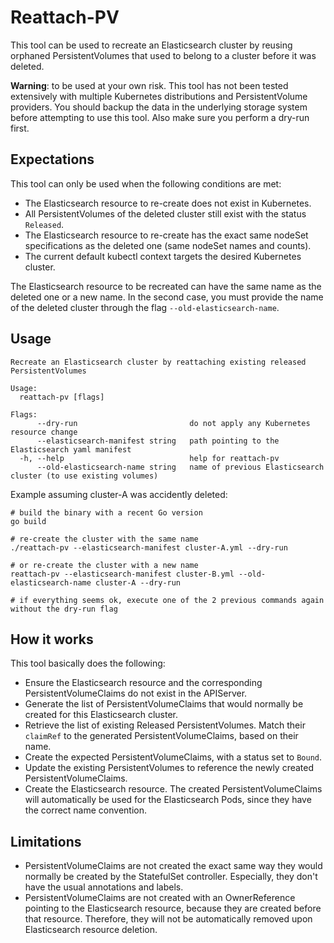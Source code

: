 # Reattach-PV

This tool can be used to recreate an Elasticsearch cluster by reusing orphaned PersistentVolumes that used to belong to a cluster before it was deleted.

**Warning**: to be used at your own risk. This tool has not been tested extensively with multiple Kubernetes distributions and PersistentVolume providers. You should backup the data in the underlying storage system before attempting to use this tool. Also make sure you perform a dry-run first.

## Expectations

This tool can only be used when the following conditions are met:

* The Elasticsearch resource to re-create does not exist in Kubernetes.
* All PersistentVolumes of the deleted cluster still exist with the status `Released`.
* The Elasticsearch resource to re-create has the exact same nodeSet specifications as the deleted one (same nodeSet names and counts).
* The current default kubectl context targets the desired Kubernetes cluster.

The Elasticsearch resource to be recreated can have the same name as the deleted one or a new name. In the second case, you must provide the name of the deleted cluster through the flag `--old-elasticsearch-name`.

## Usage

```
Recreate an Elasticsearch cluster by reattaching existing released PersistentVolumes

Usage:
  reattach-pv [flags]

Flags:
      --dry-run                         do not apply any Kubernetes resource change
      --elasticsearch-manifest string   path pointing to the Elasticsearch yaml manifest
  -h, --help                            help for reattach-pv
      --old-elasticsearch-name string   name of previous Elasticsearch cluster (to use existing volumes)
```

Example assuming cluster-A was accidently deleted:

```
# build the binary with a recent Go version
go build

# re-create the cluster with the same name
./reattach-pv --elasticsearch-manifest cluster-A.yml --dry-run

# or re-create the cluster with a new name
reattach-pv --elasticsearch-manifest cluster-B.yml --old-elasticsearch-name cluster-A --dry-run

# if everything seems ok, execute one of the 2 previous commands again without the dry-run flag
```

## How it works

This tool basically does the following:

* Ensure the Elasticsearch resource and the corresponding PersistentVolumeClaims do not exist in the APIServer.
* Generate the list of PersistentVolumeClaims that would normally be created for this Elasticsearch cluster.
* Retrieve the list of existing Released PersistentVolumes. Match their `claimRef` to the generated PersistentVolumeClaims, based on their name.
* Create the expected PersistentVolumeClaims, with a status set to `Bound`.
* Update the existing PersistentVolumes to reference the newly created PersistentVolumeClaims.
* Create the Elasticsearch resource. The created PersistentVolumeClaims will automatically be used for the Elasticsearch Pods, since they have the correct name convention.

## Limitations

* PersistentVolumeClaims are not created the exact same way they would normally be created by the StatefulSet controller. Especially, they don't have the usual annotations and labels.
* PersistentVolumeClaims are not created with an OwnerReference pointing to the Elasticsearch resource, because they are created before that resource. Therefore, they will not be automatically removed upon Elasticsearch resource deletion.
